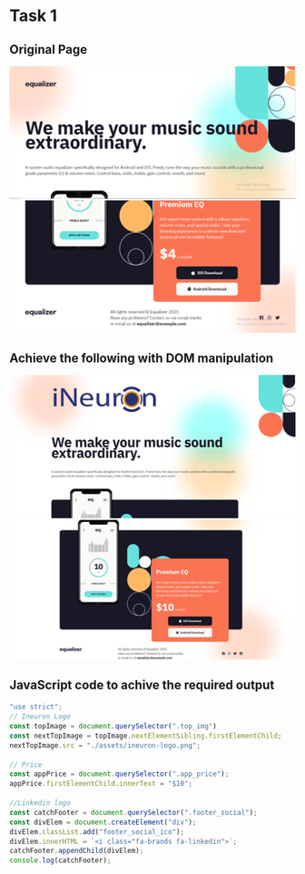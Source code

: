 # Task 1
## Original Page
![Image](./assets/originalpage1.PNG)
![Image](./assets/originalpage2.PNG)
## Achieve the following with DOM manipulation
![Image](./Output/DOM%20P3%20SS-1.png)
![Image](./Output/DOM%20P3%20SS-2.png)
## JavaScript code to achive the required output
```js
"use strict";
// Ineuron Logo
const topImage = document.querySelector(".top_img")
const nextTopImage = topImage.nextElementSibling.firstElementChild;
nextTopImage.src = "./assets/ineuron-logo.png";

// Price
const appPrice = document.querySelector(".app_price");
appPrice.firstElementChild.innerText = "$10";

//Linkedin logo
const catchFooter = document.querySelector(".footer_social");
const divElem = document.createElement("div");
divElem.classList.add("footer_social_ico");
divElem.innerHTML = `<i class="fa-brands fa-linkedin">`;
catchFooter.appendChild(divElem);
console.log(catchFooter);
```
